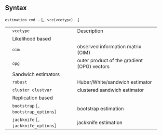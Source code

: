 ## Syntax

`estimation_cmd` ... \[`, vce(vcetype)` ...\]

|     |                                         |                                             |
|-----|-----------------------------------------|---------------------------------------------|
|     | `vcetype`                               | Description                                 |
|     | Likelihood based                        |                                             |
|     | `oim`                                   | observed information matrix (OIM)           |
|     | `opg`                                   | outer product of the gradient (OPG) vectors |
|     | Sandwich estimators                     |                                             |
|     | `robust`                                | Huber/White/sandwich estimator              |
|     | `cluster clustvar`                    | clustered sandwich estimator                |
|     | Replication based                       |                                             |
|     | `bootstrap` \[`, bootstrap_options`\] | bootstrap estimation                        |
|     | `jackknife` \[`, jackknife_options`\] | jackknife estimation                        |
